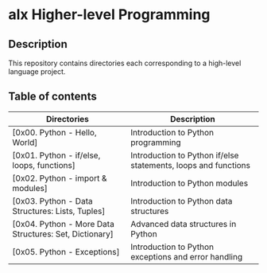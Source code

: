 # alx Higher-level Programming

## Description

This repository contains directories each corresponding to a high-level language project.

## Table of contents
Directories | Description
----------- | -----------
[0x00. Python - Hello, World] | Introduction to Python programming
[0x01. Python - if/else, loops, functions] | Introduction to Python if/else statements, loops and functions
[0x02. Python - import & modules] | Introduction to Python modules
[0x03. Python - Data Structures: Lists, Tuples] | Introduction to Python data structures
[0x04. Python - More Data Structures: Set, Dictionary] | Advanced data structures in Python
[0x05. Python - Exceptions] | Introduction to Python exceptions and error handling
